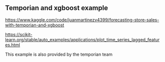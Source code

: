 ## Temporian and xgboost example

https://www.kaggle.com/code/juanmartinezv4399/forecasting-store-sales-with-temporian-and-xgboost

https://scikit-learn.org/stable/auto_examples/applications/plot_time_series_lagged_features.html

This example is also provided by the temporian team
